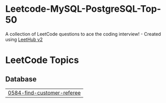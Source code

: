 # Leetcode-MySQL-PostgreSQL-Top-50
A collection of LeetCode questions to ace the coding interview! - Created using [LeetHub v2](https://github.com/arunbhardwaj/LeetHub-2.0)

<!---LeetCode Topics Start-->
# LeetCode Topics
## Database
|  |
| ------- |
| [0584-find-customer-referee](https://github.com/chrisconcepcion/Leetcode-MySQL-PostgreSQL-Top-50/tree/master/0584-find-customer-referee) |
<!---LeetCode Topics End-->